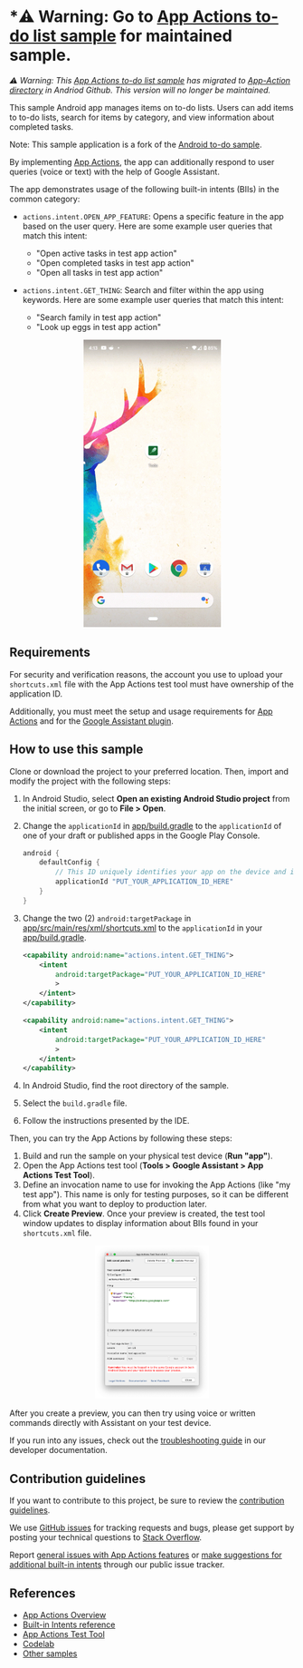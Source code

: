 # *:warning: Warning: Go to [App Actions to-do list sample](https://github.com/android/app-actions/common-bii) for maintained sample.

*:warning: Warning: This [App Actions to-do list sample](https://github.com/android/app-actions/common-bii) has migrated to [App-Action directory](https://github.com/android/app-actions) in Andriod Github. This version will no longer be maintained.*

This sample Android app manages items on to-do lists. Users can add items to to-do lists, search for items by category, and view information about completed tasks.

Note: This sample application is a fork of the [Android to-do sample](https://github.com/android/architecture-samples).

By implementing [App Actions](https://developers.google.com/assistant/app/), the app can additionally respond to user queries (voice or text) with the help of Google Assistant.

The app demonstrates usage of the following built-in intents (BIIs) in the common category:

* `actions.intent.OPEN_APP_FEATURE`: Opens a specific feature in the app based on the user query. Here are some example user queries that match this intent:

    * "Open active tasks in test app action"
    * "Open completed tasks in test app action"
    * "Open all tasks in test app action"

* `actions.intent.GET_THING`: Search and filter within the app using keywords. Here are some example user queries that match this intent:

    * "Search family in test app action"
    * "Look up eggs in test app action"

<div style="text-align:center">
  <img alt="App Actions Demo" src="media/to-do-demo.gif">
</div>

## Requirements

For security and verification reasons, the account you use to upload your `shortcuts.xml` file with the App Actions test tool must have ownership of the application ID.

Additionally, you must meet the setup and usage requirements for [App Actions](https://developers.google.com/assistant/app/get-started#requirements) and for the [Google Assistant plugin](https://developers.google.com/assistant/app/test-tool#setup_requirements).

## How to use this sample

Clone or download the project to your preferred location. Then, import and modify the project with the following steps:

1. In Android Studio, select **Open an existing Android Studio project** from the initial screen, or go to
   **File > Open**.
2. Change the `applicationId` in [app/build.gradle](app/build.gradle) to the `applicationId` of one of your draft or published apps in the Google Play Console.

    ```groovy
    android {
        defaultConfig {
            // This ID uniquely identifies your app on the device and in Google Play
            applicationId "PUT_YOUR_APPLICATION_ID_HERE"
        }
    }
    ```

3. Change the two (2) `android:targetPackage` in [app/src/main/res/xml/shortcuts.xml](app/src/main/res/xml/shortcuts.xml) to the `applicationId` in your [app/build.gradle](app/build.gradle).

    ```xml
    <capability android:name="actions.intent.GET_THING">
        <intent
            android:targetPackage="PUT_YOUR_APPLICATION_ID_HERE"
            >
        </intent>
    </capability>
    ```
   
    ```xml
    <capability android:name="actions.intent.GET_THING">
        <intent
            android:targetPackage="PUT_YOUR_APPLICATION_ID_HERE"
            >
        </intent>
    </capability>
    ```

4. In Android Studio, find the root directory of the sample.
5. Select the `build.gradle` file.
6. Follow the instructions presented by the IDE.

Then, you can try the App Actions by following these steps:

1. Build and run the sample on your physical test device (**Run "app"**).
2. Open the App Actions test tool (**Tools > Google Assistant > App Actions Test Tool**).
3. Define an invocation name to use for invoking the App Actions (like "my test app"). This name is only for testing purposes, so it can be different from what you want to deploy to production later.
4. Click **Create Preview**. Once your preview is created, the test tool window updates to display information about BIIs found in your `shortcuts.xml` file.

<div style="text-align:center">
  <img alt="App Action Test Tool" width="40%" height="40%" src="media/app-actions-test-tool.png">
</div>

After you create a preview, you can then try using voice or written commands directly with Assistant on your test device.

If you run into any issues, check out the [troubleshooting guide](https://developers.google.com/assistant/app/troubleshoot) in our developer documentation.

## Contribution guidelines

If you want to contribute to this project, be sure to review the
[contribution guidelines](CONTRIBUTING.md).

We use [GitHub issues](https://github.com/actions-on-google/appactions-common-biis-kotlin/issues) for
tracking requests and bugs, please get support by posting your technical questions to
[Stack Overflow](https://stackoverflow.com/questions/tagged/app-actions).

Report [general issues with App Actions features](https://issuetracker.google.com/issues/new?component=617864&template=1257475)
or [make suggestions for additional built-in intents](https://issuetracker.google.com/issues/new?component=617864&template=1261453)
through our public issue tracker.

## References

* [App Actions Overview](https://developers.google.com/assistant/app/overview)
* [Built-in Intents reference](https://developers.google.com/assistant/app/reference/built-in-intents/bii-index)
* [App Actions Test Tool](https://developers.google.com/assistant/app/test-tool)
* [Codelab](https://developers.google.com/assistant/app/codelabs)
* [Other samples](https://developers.google.com/assistant/app/samples)
